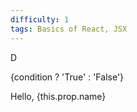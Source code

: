 ```yaml
---
difficulty: 1
tags: Basics of React, JSX
---
```


D


<MyComponent prop1="value" prop2={variable} />


<p>{condition ? 'True' : 'False'}</p>


<p>Hello, {this.prop.name}</p>

